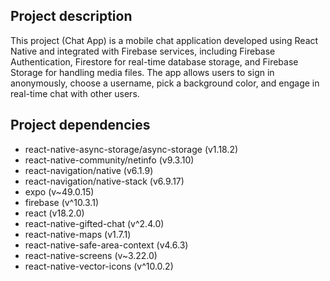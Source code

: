 ## Project description
This project (Chat App) is a mobile chat application developed using React Native and integrated with Firebase services, including Firebase Authentication, Firestore for real-time database storage, and Firebase Storage for handling media files. The app allows users to sign in anonymously, choose a username, pick a background color, and engage in real-time chat with other users.

## Project dependencies 
- react-native-async-storage/async-storage (v1.18.2)
- react-native-community/netinfo (v9.3.10)
- react-navigation/native (v6.1.9)
- react-navigation/native-stack (v6.9.17)
- expo (v~49.0.15)
- firebase (v^10.3.1)
- react (v18.2.0)
- react-native-gifted-chat (v^2.4.0)
- react-native-maps (v1.7.1)
- react-native-safe-area-context (v4.6.3)
- react-native-screens (v~3.22.0)
- react-native-vector-icons (v^10.0.2)